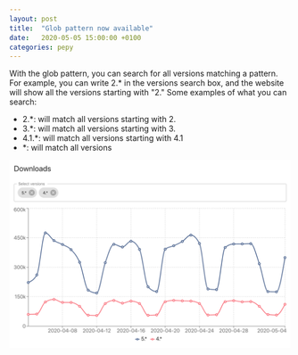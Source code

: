 ```yaml
---
layout: post
title:  "Glob pattern now available"
date:   2020-05-05 15:00:00 +0100
categories: pepy
---
```


With the glob pattern, you can search for all versions matching a pattern. For example, you can write 2.* in the versions search box, and the website will show all the versions starting with "2."  Some examples of what you can search:

* 2.*: will match all versions starting with 2.
* 3.*: will match all versions starting with 3.
* 4.1.*: will match all versions starting with 4.1
* *: will match all versions

![pepy chart](/assets/2020-05-05_glob-pattern.png)
